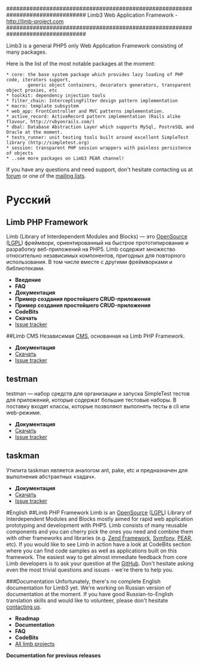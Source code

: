 ################################################################################
            Limb3 Web Application Framework - http://limb-project.com
################################################################################

Limb3 is a general PHP5 only Web Application Framework consisting of many packages.

Here is the list of the most notable packages at the moment:

    * core: the base system package which provides lazy loading of PHP code, iterators support,
            generic object containers, decorators generators, transparent object proxies, etc
    * toolkit: dependency injection tools
    * filter_chain: InterceptingFilter design pattern implementation
    * macro: template subsystem
    * web_app: FrontController and MVC patterns implementation.
    * active_record: ActiveRecord pattern implementation (Rails alike flavour, http://rubyonrails.com/)
    * dbal: Database Abstraction Layer which supports MySql, PostreSQL and Oracle at the moment.
    * tests_runner: unit testing tools built around excellent SimpleTest library (http://simpletest.org)
    * session: transparent PHP session wrappers with painless persistence of objects
    * ..see more packages on Limb3 PEAR channel!

If you have any questions and need support, don't hesitate contacting us at [forum](http://limb-project.com/support)
or one of the [mailing lists](http://lists.limb-project.com).

# Русский
## Limb PHP Framework
Limb (Library of Interdependent Modules and Blocks) — это [OpenSource](http://en.wikipedia.org/wiki/OpenSource) ([LGPL](http://en.wikipedia.org/wiki/LGPL)) фреймворк, ориентированный на быстрое прототипирование и разработку веб-приложений на PHP5. Limb содержит множество относительно независимых компонентов, пригодных для повторного использования. В том числе вместе с другими фреймворками и библиотеками.
* **Введение**
* **FAQ**
* **Документация**
* **Пример создания простейшего CRUD-приложения**
* **Пример создания простейшего CRUD-приложения**
* **CodeBits**
* **Скачать**
* [Issue tracker](https://github.com/limb-php-framework/limb/issues)

##Limb CMS
Независимая [CMS](http://en.wikipedia.org/wiki/CMS), основанная на Limb PHP Framework.
* **Документация**
* [Скачать](https://github.com/limb-php-framework/limb-cms/downloads)
* [Issue tracker](https://github.com/limb-php-framework/limb-cms/issues)

## testman
testman — набор средств для организации и запуска SimpleTest тестов для приложений, которые содержат большие тестовые наборы. В поставку входят классы, которые позволяют выполнять тесты в cli или web-режиме.
* **Документация**
* [Скачать](https://github.com/limb-php-framework/limb-app-testman/downloads)
* [Issue tracker](https://github.com/limb-php-framework/limb-app-testman/issues)

## taskman
Утилита taskman является аналогом ant, pake, etc и предназначен для выполнения абстрактных «задач».
* **Документация**
* [Скачать](https://github.com/limb-php-framework/limb-app-taskman/downloads)
* [Issue tracker](https://github.com/limb-php-framework/limb-app-taskman/issues)

#English
##Limb PHP Framework
Limb is an [OpenSource](http://en.wikipedia.org/wiki/OpenSource) ([LGPL](http://en.wikipedia.org/wiki/LGPL)) Library of Interdependent Modules and Blocks mostly aimed for rapid web application prototyping and development with PHP5.
Limb consists of many reusable components and you can cherry pick the ones you need and combine them with other frameworks and libraries (e.g. [Zend Framework](http://en.wikipedia.org/wiki/Zend_Framework), [Symfony](http://en.wikipedia.org/wiki/Symfony), [PEAR](http://en.wikipedia.org/wiki/PEAR), etc).
If you would like to see Limb in action have a look at CodeBits section where you can find code samples as well as applications built on this framework.
The easiest way to get almost immediate feedback from core Limb developers is to ask your question at the [GitHub](https://github.com/limb-php-framework/limb/issues). Don't hesitate asking even the most trivial questions and issues - we're there to help you.

###Documentation
Unfortunately, there's no complete English documentation for Limb3 yet. We're working on Russian version of documentation at the moment. If you have good Russian-to-English translation skills and would like to volunteer, please don't hesitate [contacting us](https://github.com/limb-php-framework).

* **Roadmap**
* **Documentation**
* **FAQ**
* **CodeBits**
* [All limb projects](https://github.com/limb-php-framework)

**Documentation for previous releases**
